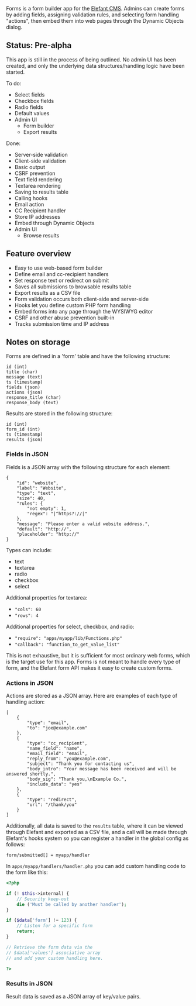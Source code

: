 Forms is a form builder app for the [Elefant CMS](http://www.elefantcms.com/).
Admins can create forms by adding fields, assigning validation rules, and
selecting form handling "actions", then embed them into web pages through
the Dynamic Objects dialog.

## Status: Pre-alpha

This app is still in the process of being outlined. No admin UI has been
created, and only the underlying data structures/handling logic have been
started.

To do:

* Select fields
* Checkbox fields
* Radio fields
* Default values
* Admin UI
  * Form builder
  * Export results

Done:

* Server-side validation
* Client-side validation
* Basic output
* CSRF prevention
* Text field rendering
* Textarea rendering
* Saving to results table
* Calling hooks
* Email action
* CC Recipient handler
* Store IP addresses
* Embed through Dynamic Objects
* Admin UI
  * Browse results

## Feature overview

* Easy to use web-based form builder
* Define email and cc-recipient handlers
* Set response text or redirect on submit
* Saves all submissions to browsable results table
* Export results as a CSV file
* Form validation occurs both client-side and server-side
* Hooks let you define custom PHP form handling
* Embed forms into any page through the WYSIWYG editor
* CSRF and other abuse prevention built-in
* Tracks submission time and IP address

## Notes on storage

Forms are defined in a 'form' table and have the following structure:

```
id (int)
title (char)
message (text)
ts (timestamp)
fields (json)
actions (json)
response_title (char)
response_body (text)
```

Results are stored in the following structure:

```
id (int)
form_id (int)
ts (timestamp)
results (json)
```

### Fields in JSON

Fields is a JSON array with the following structure for each element:

```
{
	"id": "website",
	"label": "Website",
	"type": "text",
	"size": 40,
	"rules": {
		"not empty": 1,
		"regex": "|^https?://|"
	},
	"message": "Please enter a valid website address.",
	"default": "http://",
	"placeholder": "http://"
}
```

Types can include:

* text
* textarea
* radio
* checkbox
* select

Additional properties for textarea:

* `"cols": 60`
* `"rows": 4`

Additional properties for select, checkbox, and radio:

* `"require": "apps/myapp/lib/Functions.php"`
* `"callback": "function_to_get_value_list"`

This is not exhaustive, but it is sufficient for most ordinary web forms, which
is the target use for this app. Forms is not meant to handle every type of form,
and the Elefant form API makes it easy to create custom forms.

### Actions in JSON

Actions are stored as a JSON array. Here are examples of each type of handling action:

```
[
	{
		"type": "email",
		"to": "joe@example.com"
	},
	{
		"type": "cc_recipient",
		"name_field": "name",
		"email_field": "email",
		"reply_from": "you@example.com",
		"subject": "Thank you for contacting us",
		"body_intro": "Your message has been received and will be answered shortly.",
		"body_sig": "Thank you,\nExample Co.",
		"include_data": "yes"
	},
	{
		"type": "redirect",
		"url": "/thank/you"
	}
]
```

Additionally, all data is saved to the `results` table, where it can be viewed through
Elefant and exported as a CSV file, and a call will be made through Elefant's hooks
system so you can register a handler in the global config as follows:

```
form/submitted[] = myapp/handler
```

In `apps/myapp/handlers/handler.php` you can add custom handling code to the form
like this:

```php
<?php

if (! $this->internal) {
	// Security keep-out
	die ('Must be called by another handler');
}

if ($data['form'] != 123) {
	// Listen for a specific form
	return;
}

// Retrieve the form data via the
// $data['values'] associative array
// and add your custom handling here.

?>
```

### Results in JSON

Result data is saved as a JSON array of key/value pairs.
